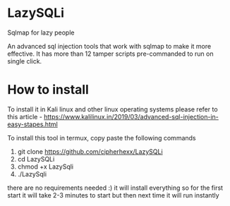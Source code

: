# LazySQLi
Sqlmap for lazy people

An advanced sql injection tools that work with sqlmap to make it more effective. It has more than 12 tamper scripts pre-commanded to run on single click. 

# How to install
To install it in Kali linux and other linux operating systems please refer to this article - https://www.kalilinux.in/2019/03/advanced-sql-injection-in-easy-stapes.html

To install this tool in termux, copy paste the following commands 

1. git clone https://github.com/cipherhexx/LazySQLi
2. cd LazySQLi
3. chmod +x LazySqli
4. ./LazySqli

there are no requirements needed :) it will install everything so for the first start it will take 2-3 minutes to start but then next time it will run instantly 

